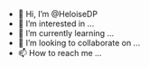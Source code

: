 - 👋 Hi, I’m @HeloiseDP
- 👀 I’m interested in ...
- 🌱 I’m currently learning ...
- 💞️ I’m looking to collaborate on ...
- 📫 How to reach me ...

<!---
HeloiseDP/HeloiseDP is a ✨ special ✨ repository because its `README.md` (this file) appears on your GitHub profile.
You can click the Preview link to take a look at your changes.
--->
